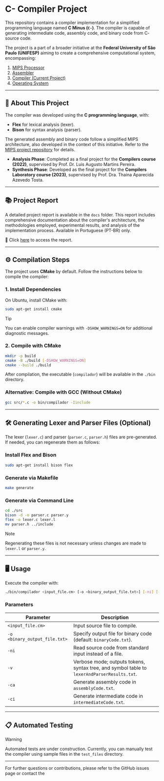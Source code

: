 # C- Compiler Project

This repository contains a compiler implementation for a simplified programming language named **C Minus (`C-`)**. The compiler is capable of generating intermediate code, assembly code, and binary code from C- source code.

The project is a part of a broader initiative at the **Federal University of São Paulo (UNIFESP)** aiming to create a comprehensive computational system, encompassing:

1. [MIPS Processor](https://github.com/EduardoVeri/MIPS-Processor)
2. [Assembler](https://github.com/EduardoVeri/Assembler-Mips)
3. [Compiler (Current Project)](https://github.com/EduardoVeri/Compilador)
4. [Operating System](https://github.com/EduardoVeri/Assembler-Mips/tree/main/project)

---

## 🚀 About This Project

The compiler was developed using the **C programming language**, with:

- **Flex** for lexical analysis (lexer).
- **Bison** for syntax analysis (parser).

The generated assembly and binary code follow a simplified MIPS architecture, also developed in the context of this initiative. Refer to the [MIPS project repository](https://github.com/EduardoVeri/MIPS-Processor) for details.

- **Analysis Phase**: Completed as a final project for the **Compilers course (2022)**, supervised by Prof. Dr. Luis Augusto Martins Pereira.
- **Synthesis Phase**: Developed as the final project for the **Compilers Laboratory course (2023)**, supervised by Prof. Dra. Thaina Aparecida Azevedo Tosta.

---

## 📚 Project Report

A detailed project report is available in the `docs` folder. This report includes comprehensive documentation about the compiler's architecture, the methodologies employed, experimental results, and analysis of the implementation process. Available in Portuguese (PT-BR) only.

📖 Click [here](./docs/report-LabComp.pdf) to access the report.

---

## ⚙️ Compilation Steps

The project uses **CMake** by default. Follow the instructions below to compile the compiler:

### 1. Install Dependencies

On Ubuntu, install CMake with:

```sh
sudo apt-get install cmake
```

> [!TIP]
> You can enable compiler warnings with `-DSHOW_WARNINGS=ON` for additional diagnostic messages.

### 2. Compile with CMake

```sh
mkdir -p build
cmake -B ./build [-DSHOW_WARNINGS=ON]
cmake --build ./build
```

After compilation, the executable (`compilador`) will be available in the `./bin` directory.

### Alternative: Compile with GCC (Without CMake)

```sh
gcc src/*.c -o bin/compilador -Iinclude
```

---

## 🛠️ Generating Lexer and Parser Files (Optional)

The lexer (`lexer.c`) and parser (`parser.c`, `parser.h`) files are pre-generated. If needed, you can regenerate them as follows:

### Install Flex and Bison

```sh
sudo apt-get install bison flex
```

### Generate via Makefile

```sh
make generate
```

### Generate via Command Line

```sh
cd ./src
bison -d -o parser.c parser.y
flex -o lexer.c lexer.l
mv parser.h ../include
```

> [!NOTE]
> Regenerating these files is not necessary unless changes are made to `lexer.l` or `parser.y`.

---

## 🖥️ Usage

Execute the compiler with:

```sh
./bin/compilador <input_file.cm> [-o <binary_output_file.txt>] [-ni] [-ci] [-v] [-ca]
```

### Parameters

| Parameter                     | Description                                                                                 |
| ----------------------------- | ------------------------------------------------------------------------------------------- |
| `<input_file.cm>`             | Input source file to compile.                                                               |
| `-o <binary_output_file.txt>` | Specify output file for binary code (default: `binaryCode.txt`).                            |
| `-ni`                         | Read source code from standard input instead of a file.                                     |
| `-v`                          | Verbose mode; outputs tokens, syntax tree, and symbol table to `lexerAndParserResults.txt`. |
| `-ca`                         | Generate assembly code in `assemblyCode.txt`.                                               |
| `-ci`                         | Generate intermediate code in `intermediateCode.txt`.                                       |

---

## 📋 Automated Testing

> [!WARNING]
> Automated tests are under construction. Currently, you can manually test the compiler using sample files in the `test_files` directory.

---

For further questions or contributions, please refer to the GitHub issues page or contact the
